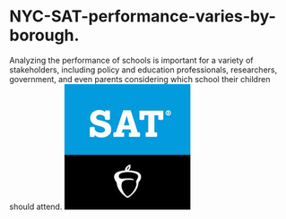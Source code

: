 # NYC-SAT-performance-varies-by-borough.
Analyzing the performance of schools is important for a variety of stakeholders, including policy and education professionals, researchers, government, and even parents considering which school their children should attend.
![App Screenshot](SAT.jpg)
